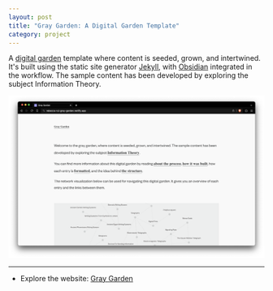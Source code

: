 ```yaml
---
layout: post
title: "Gray Garden: A Digital Garden Template"
category: project
---
```


A [digital garden](https://maggieappleton.com/garden-history) template where content is seeded, grown, and intertwined. It's built using the static site generator [Jekyll](https://jekyllrb.com/docs/), with [Obsidian](https://obsidian.md/) integrated in the workflow. The sample content has been developed by exploring the subject Information Theory.

<div class="text-above-footnotes-below"><img src="/assets/media/gray_garden.png"></div>

---

<ul class=credits>
  <li>Explore the website: <a href="https://rebecca-rui-gray-garden.netlify.app/">Gray Garden</a></li>
</ul>
